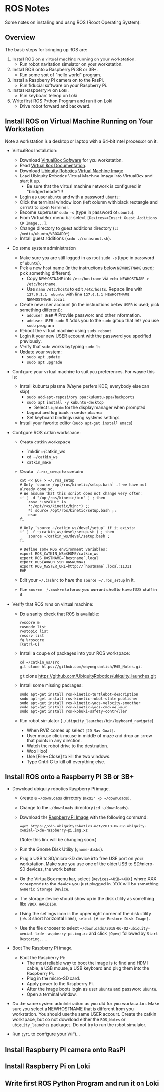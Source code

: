 # ROS Notes

Some notes on installing and using ROS (Robot Operating System):

## Overview

The basic steps for bringing up ROS are:

1. Install ROS on a virtual machine running on your workstation.
   * Run robot navitation simulator on your workstation.
2. Install ROS onto a Raspberry Pi 3B or 3B+.
   * Run some sort of "hello world" program.
3. Install a Raspberry Pi camera on to the RasPi.
   * Run fiducial software on your Raspberry Pi.
4. Install Raspberry Pi on Loki.
   * Run keyboard teleop on Loki
5. Write first ROS Python Program and run it on Loki
   * Drive robot forward and backward.

## Install ROS on Virtual Machine Running on Your Workstation

Note a workstation is a desktop or laptop with a 64-bit Intel processor on it.

* VirtualBox Installation:
  * Download [VirtualBox Software](https://www.virtualbox.org/wiki/Downloads) for you workstation.
  * Read [Virtual Box Documentation](https://www.virtualbox.org/wiki/Documentation).
  * Download [Ubiquity Robotics Virtual Machine Image](https://downloads.ubiquityrobotics.com/)
  * Load Ubiquity Robotics Virtual Machine Image into VirtualBox and start it up.
    * Be sure that the virtual machine network is configured in "bridged mode"!!!
  * Login as user `ubuntu` and with a password `ubuntu`:
  * Click the terminal window icon (left column with black rectangle and carret) to open terminal.
  * Become superuser `sudo -s` (type in password of `ubuntu`).
  * From VirtualBox menu bar select `[Devices=>Insert Guest Additions CD Image...]`.
  * Change directory to guest additions directory (`cd /media/ubuntu/VBOXADD*`).
  * Install guest additions (`sudo ./runasroot.sh`).

* Do some system administration
  * Make sure you are still logged in as root `sudo -s` (type in password of `ubuntu`).
  * Pick a new host name (in the instructions below `NEWHOSTNAME` used; pick something different).
    * Copy `NEWHOSTNAME` into `/etc/hostname` via `echo NEWHOSTNAME > /etc/hostname`.
    * Use `nano /etc/hosts` to edit `/etc/hosts`.  Replace line with `127.0.1.1  ubuntu`
      with line `127.0.1.1 NEWHOSTNAME NEWHOSTNAME.local`.
  * Create new user account (in the instructions below `USER` is used; pick something different):
    * `adduser USER`        # Provide password and other information.
    * `adduser USER sudo`   # Adds you to the `sudo` group that lets you use `sudo` program
  * Reboot the virtual machine using `sudo reboot`
  * Login it your new USER account with the password you specified previously.
  * Verify that `sudo` works by typing `sudo ls`
  * Update your system:
    * `sudo apt update`
    * `sudo apt upgrade`

* Configure your virtual machine to suit you preferences.  For wayne this is:
  * Install kubuntu plasma (Wayne perfers KDE; everybody else can skip)
    * `sudo add-apt-repository ppa:kubuntu-ppa/backports`
    * `sudo apt install -y kubuntu-desktop`
      * Select `lightdm` for the display manager when prompted
    * Logout and log back in under plasma
    * Set keyboard bindings using systems settings
  * Install your favorite editor (`sudo apt-get install emacs`)

* Configure ROS catkin workspace:
  * Create catkin workspace
    * `mkdir ~/catkin_ws
    * `cd ~/catkin_ws`
    * `catkin_make`
  * Create `~/.ros_setup` to contain:

        cat << EOF > ~/.ros_setup
        # Only `source /opt/ros/kinetic/setup.bash` if we have not already done so.
        # We assume that this script does not change very often:
        if [ -d "/opt/ros/kinetic/bin" ] ; then
            case ":$PATH:" in
            *:/opt/ros/kinetic/bin:*) ;;
            *) source /opt/ros/kinetic/setup.bash ;;
            esac
        fi
        
        # Only `source ~/catkin_ws/devel/setup` if it exists:
        if [ -f ~/catkin_ws/devel/setup.sh ] ; then
            source ~/catkin_ws/devel/setup.bash ;
        fi
        
        # Define some ROS environment variables:
        export ROS_CATKIN_WS=$HOME/catkin_ws
        export ROS_HOSTNAME=`hostname`.local
        export ROSLAUNCH_SSH_UNKNOWN=1
        export ROS_MASTER_URI=http://`hostname`.local:11311
        EOF

  * Edit your `~/.bashrc` to have the `source ~/.ros_setup` in it.
  * Run `source ~/.bashrc` to force you current shell to have ROS stuff in it.

* Verify that ROS runs on virtual machine:
  * Do a sanity check that ROS is available:

        roscore &
        rosnode list
        rostopic list
        rossrv list
        fg %roscore
        [Cntrl-C]

  * Install a couple of packages into your ROS workspace:

        cd ~/catkin_ws/src
        git clone https://github.com/waynegramlich/ROS_Notes.git
	git clone https://github.com/UbiquityRobotics/ubiquity_launches.git

  * Install some missing packages:

        sudo apt-get install ros-kinetic-turtlebot-description
        sudo apt-get install ros-kinetic-robot-state-publisher
        sudo apt-get install ros-kinetic-yocs-velocity-smoother
        sudo apt-get install ros-kinetic-yocs-cmd-vel-mux
        sudo apt-get install ros-kobuki-safety-controller

  * Run robot simulator (`./ubiquity_launches/bin/keyboard_navigate`)
    * When RVIZ comes up select `[2D Nav Goal]`.
    * User mouse click mouse in middle of maze and drop an arrow that points in any direction.
    * Watch the robot drive to the destination.
    * Woo Hoo!
    * Use [File=>Close] to kill the two windows.
    * Type Cntrl-C to kill off everything else.

## Install ROS onto a Raspberry Pi 3B or 3B+

* Download ubiquity robotics Raspberry Pi image.
  * Create a `~/downloads` directory (`mkdir -p ~/downloads`).
  * Change to the `~/downloads` directory (`cd ~/downloads`).
  * Download the [Raspberry Pi Image](https://downloads.ubiquityrobotics.com/pi.html)
    with the following command:

    <!--wget https://cdn.ubiquityrobotics.net/2018-01-13-ubiquity-xenial-lxde-raspberry-pi.img.xz-->
        wget https://cdn.ubiquityrobotics.net/2018-06-02-ubiquity-xenial-lxde-raspberry-pi.img.xz

     (Note: this link will be changing soon.)

  * Run the Gnome Disk Utility (`gnome-disks`).
  * Plug a USB to SD/micro-SD device into free USB port on your workstation.  Make sure you
    use one of the older USB to SD/micro-SD devices, the work better.
  * On the VirtualBox menu bar, select `[Devices=>USB=>XXX]` where XXX coresponds to the
    device you just plugged in.  XXX will be something `Generic Storage Device`.
  * The storage device should show up in the disk utility as something like `VBOX HARDDISK`.
  * Using the settings icon in the upper right corner of the disk utility (i.e. 3 short
    horizontal lines), `select [# => Restore Disk Image]`.
  * Use the file chooser to select
    `~/downloads/2018-06-02-ubiquity-xenial-lxde-raspberry-pi.img.xz` and click `[Open]`
    followed by `Start Restoring...`.

* Boot The Raspberry Pi image.
  * Boot the Raspberry Pi:
    * The most reliable way to boot the image is to find and HDMI cable, a USB mouse,
      a USB keyboard and plug them into the Raspberry Pi.
    * Plug in the micro-SD card.
    * Apply power to the Raspberry Pi.
    * After the image boots login as user `ubuntu` and password `ubuntu`.
    * Open a terminal window. 

* Do the same system administration as you did for you workstation.  Make sure you
  select a NEWHOSTNAME that is different from you workstation.  You should use the
  same USER account.  Create the catkin workspace, but do not download either the
  `ROS_Notes` or `ubiquity_launches` packages.  Do not try to run the robot simulator.

* Run `pyfi` to configure your WiFi...

## Install Raspberry Pi camera onto RasPi

## Install Raspberry Pi on Loki

## Write first ROS Python Program and run it on Loki



